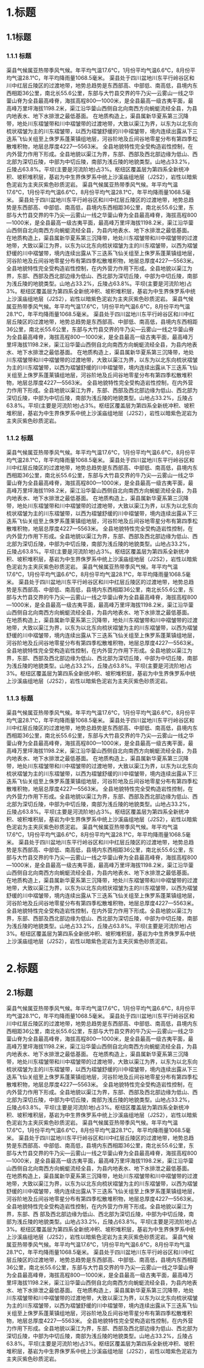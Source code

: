 # 1.标题
## 1.1标题
### 1.1.1 标题
 渠县气候属亚热带季风气候。年平均气温17.6℃，1月份平均气温6.6℃，8月份平均气温28.1℃，年平均降雨量1068.5毫米。 渠县处于四川盆地川东平行岭谷区和川中红层丘陵区的过渡地带，地势总趋势是东西部高、中部低、南高低，县境内东西相距36公里，南北长55.6公里，东部与大竹县交界的牛乃尖—云雾山一线之华蓥山脊为全县最高峰脊，海拔高程800—1000米，是全县最高一级古夷平面，最高峰万里坪海拔1198.2米，渠江沿华蓥山西侧自北向南西方向蜿蜓流经全县，为县内地表水、地下水排泄之最低基面。 在地质构造上，渠县属新华夏系第三沉降带，地处川东褶皱带和川中褶皱带的过渡地带，大致以渠江为界，以东为以北东向梳状褶皱为主的川东褶皱带，以西为褶皱舒缓的川中褶皱带，境内连续出露从下三迭系飞仙关组至上侏罗系蓬莱镇组地层，河谷阶地及丘间谷地零星分布有第四季松散堆积物，地层总厚度4227—5563米。 全县地貌特性完全受构造岩性控制，在内外营力作用下形成。全县地貌以渠江为界，东部、西部及西北部边缘为低山、西北部为深切丘陵，中部为中切丘陵，南部为浅丘陵的地貌类型。山地占33.2%，丘陵占63.8%。平坝(主要是河流阶地)占3%。枢纽区覆盖层为第四系全新统冲积、坡积堆积层，基岩为中生界侏罗系中统上沙溪庙组地层（J2S2），岩性以暗紫色泥岩为主夹灰紫色砂质泥岩。
 渠县气候属亚热带季风气候。年平均气温17.6℃，1月份平均气温6.6℃，8月份平均气温28.1℃，年平均降雨量1068.5毫米。 渠县处于四川盆地川东平行岭谷区和川中红层丘陵区的过渡地带，地势总趋势是东西部高、中部低、南高低，县境内东西相距36公里，南北长55.6公里，东部与大竹县交界的牛乃尖—云雾山一线之华蓥山脊为全县最高峰脊，海拔高程800—1000米，是全县最高一级古夷平面，最高峰万里坪海拔1198.2米，渠江沿华蓥山西侧自北向南西方向蜿蜓流经全县，为县内地表水、地下水排泄之最低基面。 在地质构造上，渠县属新华夏系第三沉降带，地处川东褶皱带和川中褶皱带的过渡地带，大致以渠江为界，以东为以北东向梳状褶皱为主的川东褶皱带，以西为褶皱舒缓的川中褶皱带，境内连续出露从下三迭系飞仙关组至上侏罗系蓬莱镇组地层，河谷阶地及丘间谷地零星分布有第四季松散堆积物，地层总厚度4227—5563米。 全县地貌特性完全受构造岩性控制，在内外营力作用下形成。全县地貌以渠江为界，东部、西部及西北部边缘为低山、西北部为深切丘陵，中部为中切丘陵，南部为浅丘陵的地貌类型。山地占33.2%，丘陵占63.8%。平坝(主要是河流阶地)占3%。枢纽区覆盖层为第四系全新统冲积、坡积堆积层，基岩为中生界侏罗系中统上沙溪庙组地层（J2S2），岩性以暗紫色泥岩为主夹灰紫色砂质泥岩。
 渠县气候属亚热带季风气候。年平均气温17.6℃，1月份平均气温6.6℃，8月份平均气温28.1℃，年平均降雨量1068.5毫米。 渠县处于四川盆地川东平行岭谷区和川中红层丘陵区的过渡地带，地势总趋势是东西部高、中部低、南高低，县境内东西相距36公里，南北长55.6公里，东部与大竹县交界的牛乃尖—云雾山一线之华蓥山脊为全县最高峰脊，海拔高程800—1000米，是全县最高一级古夷平面，最高峰万里坪海拔1198.2米，渠江沿华蓥山西侧自北向南西方向蜿蜓流经全县，为县内地表水、地下水排泄之最低基面。 在地质构造上，渠县属新华夏系第三沉降带，地处川东褶皱带和川中褶皱带的过渡地带，大致以渠江为界，以东为以北东向梳状褶皱为主的川东褶皱带，以西为褶皱舒缓的川中褶皱带，境内连续出露从下三迭系飞仙关组至上侏罗系蓬莱镇组地层，河谷阶地及丘间谷地零星分布有第四季松散堆积物，地层总厚度4227—5563米。 全县地貌特性完全受构造岩性控制，在内外营力作用下形成。全县地貌以渠江为界，东部、西部及西北部边缘为低山、西北部为深切丘陵，中部为中切丘陵，南部为浅丘陵的地貌类型。山地占33.2%，丘陵占63.8%。平坝(主要是河流阶地)占3%。枢纽区覆盖层为第四系全新统冲积、坡积堆积层，基岩为中生界侏罗系中统上沙溪庙组地层（J2S2），岩性以暗紫色泥岩为主夹灰紫色砂质泥岩。
### 1.1.2 标题
 渠县气候属亚热带季风气候。年平均气温17.6℃，1月份平均气温6.6℃，8月份平均气温28.1℃，年平均降雨量1068.5毫米。 渠县处于四川盆地川东平行岭谷区和川中红层丘陵区的过渡地带，地势总趋势是东西部高、中部低、南高低，县境内东西相距36公里，南北长55.6公里，东部与大竹县交界的牛乃尖—云雾山一线之华蓥山脊为全县最高峰脊，海拔高程800—1000米，是全县最高一级古夷平面，最高峰万里坪海拔1198.2米，渠江沿华蓥山西侧自北向南西方向蜿蜓流经全县，为县内地表水、地下水排泄之最低基面。 在地质构造上，渠县属新华夏系第三沉降带，地处川东褶皱带和川中褶皱带的过渡地带，大致以渠江为界，以东为以北东向梳状褶皱为主的川东褶皱带，以西为褶皱舒缓的川中褶皱带，境内连续出露从下三迭系飞仙关组至上侏罗系蓬莱镇组地层，河谷阶地及丘间谷地零星分布有第四季松散堆积物，地层总厚度4227—5563米。 全县地貌特性完全受构造岩性控制，在内外营力作用下形成。全县地貌以渠江为界，东部、西部及西北部边缘为低山、西北部为深切丘陵，中部为中切丘陵，南部为浅丘陵的地貌类型。山地占33.2%，丘陵占63.8%。平坝(主要是河流阶地)占3%。枢纽区覆盖层为第四系全新统冲积、坡积堆积层，基岩为中生界侏罗系中统上沙溪庙组地层（J2S2），岩性以暗紫色泥岩为主夹灰紫色砂质泥岩。
 渠县气候属亚热带季风气候。年平均气温17.6℃，1月份平均气温6.6℃，8月份平均气温28.1℃，年平均降雨量1068.5毫米。 渠县处于四川盆地川东平行岭谷区和川中红层丘陵区的过渡地带，地势总趋势是东西部高、中部低、南高低，县境内东西相距36公里，南北长55.6公里，东部与大竹县交界的牛乃尖—云雾山一线之华蓥山脊为全县最高峰脊，海拔高程800—1000米，是全县最高一级古夷平面，最高峰万里坪海拔1198.2米，渠江沿华蓥山西侧自北向南西方向蜿蜓流经全县，为县内地表水、地下水排泄之最低基面。 在地质构造上，渠县属新华夏系第三沉降带，地处川东褶皱带和川中褶皱带的过渡地带，大致以渠江为界，以东为以北东向梳状褶皱为主的川东褶皱带，以西为褶皱舒缓的川中褶皱带，境内连续出露从下三迭系飞仙关组至上侏罗系蓬莱镇组地层，河谷阶地及丘间谷地零星分布有第四季松散堆积物，地层总厚度4227—5563米。 全县地貌特性完全受构造岩性控制，在内外营力作用下形成。全县地貌以渠江为界，东部、西部及西北部边缘为低山、西北部为深切丘陵，中部为中切丘陵，南部为浅丘陵的地貌类型。山地占33.2%，丘陵占63.8%。平坝(主要是河流阶地)占3%。枢纽区覆盖层为第四系全新统冲积、坡积堆积层，基岩为中生界侏罗系中统上沙溪庙组地层（J2S2），岩性以暗紫色泥岩为主夹灰紫色砂质泥岩。
### 1.1.3 标题
 渠县气候属亚热带季风气候。年平均气温17.6℃，1月份平均气温6.6℃，8月份平均气温28.1℃，年平均降雨量1068.5毫米。 渠县处于四川盆地川东平行岭谷区和川中红层丘陵区的过渡地带，地势总趋势是东西部高、中部低、南高低，县境内东西相距36公里，南北长55.6公里，东部与大竹县交界的牛乃尖—云雾山一线之华蓥山脊为全县最高峰脊，海拔高程800—1000米，是全县最高一级古夷平面，最高峰万里坪海拔1198.2米，渠江沿华蓥山西侧自北向南西方向蜿蜓流经全县，为县内地表水、地下水排泄之最低基面。 在地质构造上，渠县属新华夏系第三沉降带，地处川东褶皱带和川中褶皱带的过渡地带，大致以渠江为界，以东为以北东向梳状褶皱为主的川东褶皱带，以西为褶皱舒缓的川中褶皱带，境内连续出露从下三迭系飞仙关组至上侏罗系蓬莱镇组地层，河谷阶地及丘间谷地零星分布有第四季松散堆积物，地层总厚度4227—5563米。 全县地貌特性完全受构造岩性控制，在内外营力作用下形成。全县地貌以渠江为界，东部、西部及西北部边缘为低山、西北部为深切丘陵，中部为中切丘陵，南部为浅丘陵的地貌类型。山地占33.2%，丘陵占63.8%。平坝(主要是河流阶地)占3%。枢纽区覆盖层为第四系全新统冲积、坡积堆积层，基岩为中生界侏罗系中统上沙溪庙组地层（J2S2），岩性以暗紫色泥岩为主夹灰紫色砂质泥岩。
 渠县气候属亚热带季风气候。年平均气温17.6℃，1月份平均气温6.6℃，8月份平均气温28.1℃，年平均降雨量1068.5毫米。 渠县处于四川盆地川东平行岭谷区和川中红层丘陵区的过渡地带，地势总趋势是东西部高、中部低、南高低，县境内东西相距36公里，南北长55.6公里，东部与大竹县交界的牛乃尖—云雾山一线之华蓥山脊为全县最高峰脊，海拔高程800—1000米，是全县最高一级古夷平面，最高峰万里坪海拔1198.2米，渠江沿华蓥山西侧自北向南西方向蜿蜓流经全县，为县内地表水、地下水排泄之最低基面。 在地质构造上，渠县属新华夏系第三沉降带，地处川东褶皱带和川中褶皱带的过渡地带，大致以渠江为界，以东为以北东向梳状褶皱为主的川东褶皱带，以西为褶皱舒缓的川中褶皱带，境内连续出露从下三迭系飞仙关组至上侏罗系蓬莱镇组地层，河谷阶地及丘间谷地零星分布有第四季松散堆积物，地层总厚度4227—5563米。 全县地貌特性完全受构造岩性控制，在内外营力作用下形成。全县地貌以渠江为界，东部、西部及西北部边缘为低山、西北部为深切丘陵，中部为中切丘陵，南部为浅丘陵的地貌类型。山地占33.2%，丘陵占63.8%。平坝(主要是河流阶地)占3%。枢纽区覆盖层为第四系全新统冲积、坡积堆积层，基岩为中生界侏罗系中统上沙溪庙组地层（J2S2），岩性以暗紫色泥岩为主夹灰紫色砂质泥岩。
# 2.标题
## 2.1标题
 渠县气候属亚热带季风气候。年平均气温17.6℃，1月份平均气温6.6℃，8月份平均气温28.1℃，年平均降雨量1068.5毫米。 渠县处于四川盆地川东平行岭谷区和川中红层丘陵区的过渡地带，地势总趋势是东西部高、中部低、南高低，县境内东西相距36公里，南北长55.6公里，东部与大竹县交界的牛乃尖—云雾山一线之华蓥山脊为全县最高峰脊，海拔高程800—1000米，是全县最高一级古夷平面，最高峰万里坪海拔1198.2米，渠江沿华蓥山西侧自北向南西方向蜿蜓流经全县，为县内地表水、地下水排泄之最低基面。 在地质构造上，渠县属新华夏系第三沉降带，地处川东褶皱带和川中褶皱带的过渡地带，大致以渠江为界，以东为以北东向梳状褶皱为主的川东褶皱带，以西为褶皱舒缓的川中褶皱带，境内连续出露从下三迭系飞仙关组至上侏罗系蓬莱镇组地层，河谷阶地及丘间谷地零星分布有第四季松散堆积物，地层总厚度4227—5563米。 全县地貌特性完全受构造岩性控制，在内外营力作用下形成。全县地貌以渠江为界，东部、西部及西北部边缘为低山、西北部为深切丘陵，中部为中切丘陵，南部为浅丘陵的地貌类型。山地占33.2%，丘陵占63.8%。平坝(主要是河流阶地)占3%。枢纽区覆盖层为第四系全新统冲积、坡积堆积层，基岩为中生界侏罗系中统上沙溪庙组地层（J2S2），岩性以暗紫色泥岩为主夹灰紫色砂质泥岩。
 渠县气候属亚热带季风气候。年平均气温17.6℃，1月份平均气温6.6℃，8月份平均气温28.1℃，年平均降雨量1068.5毫米。 渠县处于四川盆地川东平行岭谷区和川中红层丘陵区的过渡地带，地势总趋势是东西部高、中部低、南高低，县境内东西相距36公里，南北长55.6公里，东部与大竹县交界的牛乃尖—云雾山一线之华蓥山脊为全县最高峰脊，海拔高程800—1000米，是全县最高一级古夷平面，最高峰万里坪海拔1198.2米，渠江沿华蓥山西侧自北向南西方向蜿蜓流经全县，为县内地表水、地下水排泄之最低基面。 在地质构造上，渠县属新华夏系第三沉降带，地处川东褶皱带和川中褶皱带的过渡地带，大致以渠江为界，以东为以北东向梳状褶皱为主的川东褶皱带，以西为褶皱舒缓的川中褶皱带，境内连续出露从下三迭系飞仙关组至上侏罗系蓬莱镇组地层，河谷阶地及丘间谷地零星分布有第四季松散堆积物，地层总厚度4227—5563米。 全县地貌特性完全受构造岩性控制，在内外营力作用下形成。全县地貌以渠江为界，东部、西
 部及西北部边缘为低山、西北部为深切丘陵，中部为中切丘陵，南部为浅丘陵的地貌类型。山地占33.2%，丘陵占63.8%。平坝(主要是河流阶地)占3%。枢纽区覆盖层为第四系全新统冲积、坡积堆积层，基岩为中生界侏罗系中统上沙溪庙组地层（J2S2），岩性以暗紫色泥岩为主夹灰紫色砂质泥岩。
 渠县气候属亚热带季风气候。年平均气温17.6℃，1月份平均气温6.6℃，8月份平均气温28.1℃，年平均降雨量1068.5毫米。 渠县处于四川盆地川东平行岭谷区和川中红层丘陵区的过渡地带，地势总趋势是东西部高、中部低、南高低，县境内东西相距36公里，南北长55.6公里，东部与大竹县交界的牛乃尖—云雾山一线之华蓥山脊为全县最高峰脊，海拔高程800—1000米，是全县最高一级古夷平面，最高峰万里坪海拔1198.2米，渠江沿华蓥山西侧自北向南西方向蜿蜓流经全县，为县内地表水、地下水排泄之最低基面。 在地质构造上，渠县属新华夏系第三沉降带，地处川东褶皱带和川中褶皱带的过渡地带，大致以渠江为界，以东为以北东向梳状褶皱为主的川东褶皱带，以西为褶皱舒缓的川中褶皱带，境内连续出露从下三迭系飞仙关组至上侏罗系蓬莱镇组地层，河谷阶地及丘间谷地零星分布有第四季松散堆积物，地层总厚度4227—5563米。 全县地貌特性完全受构造岩性控制，在内外营力作用下形成。全县地貌以渠江为界，东部、西部及西北部边缘为低山、西北部为深切丘陵，中部为中切丘陵，南部为浅丘陵的地貌类型。山地占33.2%，丘陵占63.8%。平坝(主要是河流阶地)占3%。枢纽区覆盖层为第四系全新统冲积、坡积堆积层，基岩为中生界侏罗系中统上沙溪庙组地层（J2S2），岩性以暗紫色泥岩为主夹灰紫色砂质泥岩。